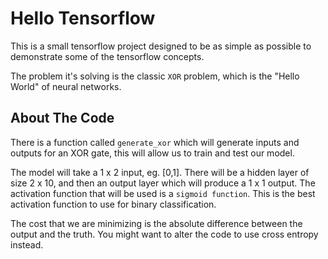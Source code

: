 # Hello Tensorflow

This is a small tensorflow project designed to be as simple as possible to demonstrate some of the tensorflow concepts.

The problem it's solving is the classic `XOR` problem, which is the "Hello World" of neural networks.

## About The Code

There is a function called `generate_xor` which will generate inputs and outputs for an XOR gate, this will allow us to train and test our model.

The model will take a 1 x 2 input, eg. [0,1]. There will be a hidden layer of size 2 x 10, and then an output layer which will produce a 1 x 1 output. The activation function that will be used is a `sigmoid function`. This is the best activation function to use for binary classification.

The cost that we are minimizing is the absolute difference between the output and the truth. You might want to alter the code to use cross entropy instead.
